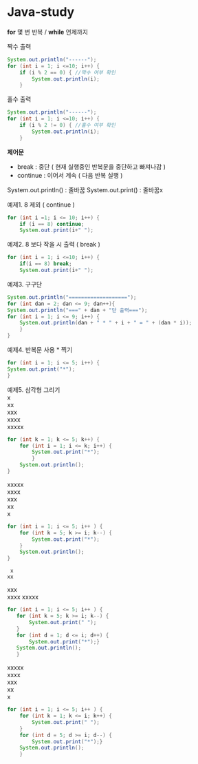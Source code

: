 # Java-study

**for** 몇 번 반복 / **while** 언제까지

짝수 출력

```java
System.out.println("------");
for (int i = 1; i <=10; i++) {
	if (i % 2 == 0) { //짝수 여부 확인
		System.out.println(i);
	}
```

홀수 출력
```java
System.out.println("------");
for (int i = 1; i <=10; i++) {
	if (i % 2 != 0) { //홀수 여부 확인
		System.out.println(i);
	}
```

**제어문** 
- break : 중단 ( 현재 실행중인 반복문을 중단하고 빠져나감 )
- continue : 이어서 계속 ( 다음 반복 실행 )

System.out.println() : 줄바꿈
System.out.print() : 줄바꿈x

예제1. 8 제외 ( continue ) 
```java
for (int i =1; i <= 10; i++) {
	if (i == 8) continue;
	System.out.print(i+" ");
```

예제2. 8 보다 작을 시 출력 ( break ) 
```java
for (int i = 1; i <=10; i++) {
	if(i == 8) break;
	System.out.print(i+" ");
```

예제3. 구구단 
```java
System.out.println("===================");
for (int dan = 2; dan <= 9; dan++){
System.out.println("===" + dan + "단 출력===");
for (int i = 1; i <= 9; i++) {
	System.out.println(dan + " * " + i + " = " + (dan * i));
	}
}

```

예제4. 반복문 사용 * 찍기
```java
for (int i = 1; i <= 5; i++) {
System.out.print("*");
}
```

예제5. 삼각형 그리기  
x  
xx  
xxx  
xxxx  
xxxxx  
  
```java
for (int k = 1; k <= 5; k++) {
	for (int i = 1; i <= k; i++) {
		System.out.print("*");
		}
	System.out.println();
}
```

xxxxx  
xxxx  
xxx  
xx  
x  

```java
for (int i = 1; i <= 5; i++ ) {
	for (int k = 5; k >= i; k--) {
		System.out.print("*");
	}
	System.out.println();
}
```

     x  
    xx  
   xxx  
  xxxx 
 xxxxx  
 
 ```java
 for (int i = 1; i <= 5; i++ ) {
	for (int k = 5; k >= i; k--) {
		System.out.print(" ");
	}
	for (int d = 1; d <= i; d++) {
		System.out.print("*");}
	System.out.println();
	}
```

xxxxx  
 xxxx  
  xxx  
   xx  
    x  

```java
for (int i = 1; i <= 5; i++ ) {
	for (int k = 1; k <= i; k++) {
		System.out.print(" ");
	}
	for (int d = 5; d >= i; d--) {
		System.out.print("*");}
	System.out.println();
	}
```
